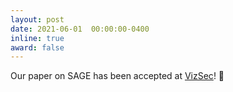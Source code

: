 ```yaml
---
layout: post
date: 2021-06-01  00:00:00-0400
inline: true
award: false
---
```


Our paper on SAGE has been accepted at [VizSec](https://vizsec.org/vizsec2021/)! :scroll:
